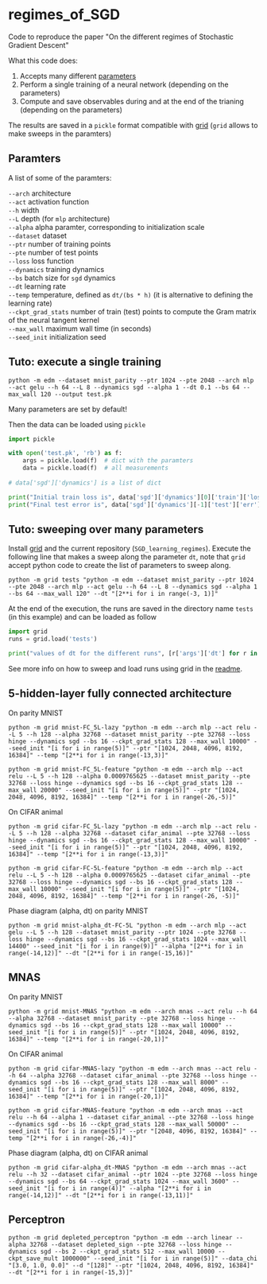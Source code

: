 # regimes_of_SGD
Code to reproduce the paper "On the different regimes of Stochastic Gradient Descent"


What this code does:
1. Accepts many different [parameters](https://anonymous.4open.science/r/SGD_learning_regimes-9302/edm/__main__.py)
2. Perform a single training of a neural network (depending on the parameters)
3. Compute and save observables during and at the end of the trianing (depending on the parameters)

The results are saved in a `pickle` format compatible with [grid](https://anonymous.4open.science/r/grid-E629/README.md) (`grid` allows to make sweeps in the paramters)

## Paramters
A list of some of the paramters:

`--arch`    architecture  
`--act`    activation function  
`--h`    width  
`--L`   depth (for `mlp` architecture)  
`--alpha`   alpha paramter, corresponding to initialization scale  
`--dataset`   dataset  
`--ptr`   number of training points  
`--pte`   number of test points  
`--loss`   loss function  
`--dynamics`   training dynamics  
`--bs`  batch size for `sgd` dynamics  
`--dt`   learning rate  
`--temp`   temperature, defined as `dt/(bs * h)` (it is alternative to defining the learning rate)  
`--ckpt_grad_stats`     number of train (test) points to compute the Gram matrix of the neural tangent kernel  
`--max_wall`     maximum wall time (in seconds)  
`--seed_init`  initialization seed  


## Tuto: execute a single training

```
python -m edm --dataset mnist_parity --ptr 1024 --pte 2048 --arch mlp --act gelu --h 64 --L 8 --dynamics sgd --alpha 1 --dt 0.1 --bs 64 --max_wall 120 --output test.pk
```

Many parameters are set by default!

Then the data can be loaded using `pickle`
```python
import pickle

with open('test.pk', 'rb') as f:
    args = pickle.load(f)  # dict with the paramters
    data = pickle.load(f)  # all measurements
    
# data['sgd']['dynamics'] is a list of dict

print("Initial train loss is", data['sgd']['dynamics'][0]['train']['loss'])
print("Final test error is", data['sgd']['dynamics'][-1]['test']['err'])
```


## Tuto: sweeping over many parameters

Install [grid](https://anonymous.4open.science/r/grid-E629/README.md) and the current repository (`SGD_learning_regimes`).
Execute the following line that makes a sweep along the parameter `dt`, note that `grid` accept python code to create the list of parameters to sweep along.

```
python -m grid tests "python -m edm --dataset mnist_parity --ptr 1024 --pte 2048 --arch mlp --act gelu --h 64 --L 8 --dynamics sgd --alpha 1 --bs 64 --max_wall 120" --dt "[2**i for i in range(-3, 1)]"
```

At the end of the execution, the runs are saved in the directory name `tests` (in this example) and can be loaded as follow
```python
import grid
runs = grid.load('tests')

print("values of dt for the different runs", [r['args']['dt'] for r in runs])
```

See more info on how to sweep and load runs using grid in the [readme](https://anonymous.4open.science/r/grid-E629/README.md).



## 5-hidden-layer fully connected architecture

On parity MNIST
```
python -m grid mnist-FC_5L-lazy "python -m edm --arch mlp --act relu --L 5 --h 128 --alpha 32768 --dataset mnist_parity --pte 32768 --loss hinge --dynamics sgd --bs 16 --ckpt_grad_stats 128 --max_wall 10000" --seed_init "[i for i in range(5)]" --ptr "[1024, 2048, 4096, 8192, 16384]" --temp "[2**i for i in range(-13,3)]"
```

```
python -m grid mnist-FC_5L-feature "python -m edm --arch mlp --act relu --L 5 --h 128 --alpha 0.0009765625 --dataset mnist_parity --pte 32768 --loss hinge --dynamics sgd --bs 16 --ckpt_grad_stats 128 --max_wall 20000" --seed_init "[i for i in range(5)]" --ptr "[1024, 2048, 4096, 8192, 16384]" --temp "[2**i for i in range(-26,-5)]"
```

On CIFAR animal
```
python -m grid cifar-FC_5L-lazy "python -m edm --arch mlp --act relu --L 5 --h 128 --alpha 32768 --dataset cifar_animal --pte 32768 --loss hinge --dynamics sgd --bs 16 --ckpt_grad_stats 128 --max_wall 10000" --seed_init "[i for i in range(5)]" --ptr "[1024, 2048, 4096, 8192, 16384]" --temp "[2**i for i in range(-13,3)]"
```

```
python -m grid cifar-FC-5L-feature "python -m edm --arch mlp --act relu --L 5 --h 128 --alpha 0.0009765625 --dataset cifar_animal --pte 32768 --loss hinge --dynamics sgd --bs 16 --ckpt_grad_stats 128 --max_wall 10000" --seed_init "[i for i in range(5)]" --ptr "[1024, 2048, 4096, 8192, 16384]" --temp "[2**i for i in range(-26, -5)]"
```


Phase diagram (alpha, dt) on parity MNIST
```
python -m grid mnist-alpha_dt-FC-5L "python -m edm --arch mlp --act gelu --L 5 --h 128 --dataset mnist_parity --ptr 1024 --pte 32768 --loss hinge --dynamics sgd --bs 16 --ckpt_grad_stats 1024 --max_wall 14400" --seed_init "[i for i in range(9)]" --alpha "[2**i for i in range(-14,12)]" --dt "[2**i for i in range(-15,16)]"
```


## MNAS

On parity MNIST
```
python -m grid mnist-MNAS "python -m edm --arch mnas --act relu --h 64 --alpha 32768 --dataset mnist_parity --pte 32768 --loss hinge --dynamics sgd --bs 16 --ckpt_grad_stats 128 --max_wall 10000" --seed_init "[i for i in range(5)]" --ptr "[1024, 2048, 4096, 8192, 16384]" --temp "[2**i for i in range(-20,1)]"
```

On CIFAR animal
```
python -m grid cifar-MNAS-lazy "python -m edm --arch mnas --act relu --h 64 --alpha 32768 --dataset cifar_animal --pte 32768 --loss hinge --dynamics sgd --bs 16 --ckpt_grad_stats 128 --max_wall 8000" --seed_init "[i for i in range(5)]" --ptr "[1024, 2048, 4096, 8192, 16384]" --temp "[2**i for i in range(-20,1)]"
```

```
python -m grid cifar-MNAS-feature "python -m edm --arch mnas --act relu --h 64 --alpha 1 --dataset cifar_animal --pte 32768 --loss hinge --dynamics sgd --bs 16 --ckpt_grad_stats 128 --max_wall 50000" --seed_init "[i for i in range(5)]" --ptr "[2048, 4096, 8192, 16384]" --temp "[2**i for i in range(-26,-4)]"
```


Phase diagram (alpha, dt) on CIFAR animal
```
python -m grid cifar-alpha_dt-MNAS "python -m edm --arch mnas --act relu --h 32 --dataset cifar_animal --ptr 1024 --pte 32768 --loss hinge --dynamics sgd --bs 64 --ckpt_grad_stats 1024 --max_wall 3600" --seed_init "[i for i in range(4)]" --alpha "[2**i for i in range(-14,12)]" --dt "[2**i for i in range(-13,11)]"
```


## Perceptron

```
python -m grid depleted_perceptron "python -m edm --arch linear --alpha 32768 --dataset depleted_sign --pte 32768 --loss hinge --dynamics sgd --bs 2 --ckpt_grad_stats 512 --max_wall 10000 --ckpt_save_mult 1000000" --seed_init "[i for i in range(5)]" --data_chi "[3.0, 1.0, 0.0]" --d "[128]" --ptr "[1024, 2048, 4096, 8192, 16384]" --dt "[2**i for i in range(-15,3)]"
```
